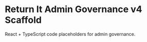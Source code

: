 # Return It Admin Governance v4 Scaffold

React + TypeScript code placeholders for admin governance.